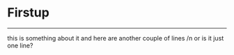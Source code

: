 # Firstup
--------------------
this is something about it
and here are another couple of lines /n or is it just one line?
